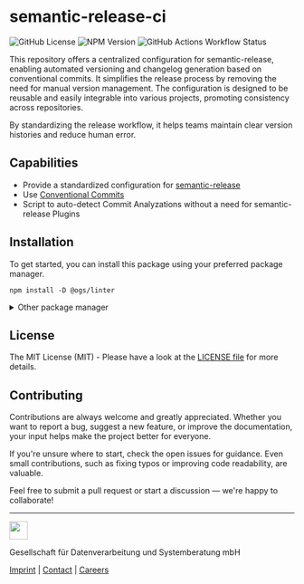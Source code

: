 # semantic-release-ci

![GitHub License](https://img.shields.io/github/license/OGS-GmbH/linter)
![NPM Version](https://img.shields.io/npm/v/%40ogs%2Flinter)
![GitHub Actions Workflow Status](https://img.shields.io/github/actions/workflow/status/OGS-GmbH/linter/deploy)

This repository offers a centralized configuration for semantic-release, enabling automated versioning and changelog generation based on conventional commits. It simplifies the release process by removing the need for manual version management. The configuration is designed to be reusable and easily integrable into various projects, promoting consistency across repositories.

By standardizing the release workflow, it helps teams maintain clear version histories and reduce human error.

## Capabilities
- Provide a standardized configuration for [semantic-release](https://github.com/semantic-release/semantic-release)
- Use [Conventional Commits](https://www.conventionalcommits.org/en/v1.0.0/)
- Script to auto-detect Commit Analyzations without a need for semantic-release Plugins

## Installation
To get started, you can install this package using your preferred package manager.
````shell
npm install -D @ogs/linter
````

<details>
<summary>Other package manager</summary>
<br />

````shell
yarn add -D @ogs/linter
````

````shell
pnpm install -D @ogs/linter
````

</details>

## License
The MIT License (MIT) - Please have a look at the [LICENSE file](https://github.com/OGS-GmbH/semantic-release-ci/blob/main/LICENSE) for more details.

## Contributing
Contributions are always welcome and greatly appreciated. Whether you want to report a bug, suggest a new feature, or improve the documentation, your input helps make the project better for everyone.

If you're unsure where to start, check the open issues for guidance. Even small contributions, such as fixing typos or improving code readability, are valuable.

Feel free to submit a pull request or start a discussion — we're happy to collaborate!

---

<a href="https://www.ogs.de/en/"><img src="https://www.ogs.de/fileadmin/templates/main/img/logo.png" height="32" /></a>
<p>Gesellschaft für Datenverarbeitung und Systemberatung mbH</p>

[Imprint](https://www.ogs.de/en/imprint/) | [Contact](https://www.ogs.de/en/contact/) | [Careers](https://www.ogs.de/en/about-ogs/#Careers)
